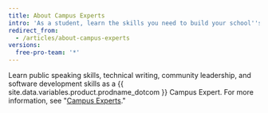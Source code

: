 ```yaml
---
title: About Campus Experts
intro: 'As a student, learn the skills you need to build your school''s technology community and a real-world portfolio, with {{ site.data.variables.product.prodname_dotcom }} Campus Experts training.'
redirect_from:
  - /articles/about-campus-experts
versions:
  free-pro-team: '*'
---
```


Learn public speaking skills, technical writing, community leadership, and software development skills as a {{ site.data.variables.product.prodname_dotcom }} Campus Expert. For more information, see "[Campus Experts](https://education.github.com/students/experts)."
